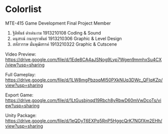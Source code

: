 # Colorlist
MTE-415 Game Development Final Project
Member
1. ฐิติพันธ์ ดำเด่นงาม    1913210108 Coding & Sound
2. ดนุสรณ์ กนกยุราพันธ์  1913210306 Graphic & Level Design
3. สหัสวรรษ มั่นพุฒิสรรค์ 1913210322 Graphic & Cutscene

Video Preview: https://drive.google.com/file/d/1Ede8CA4aJSNog9Lvp7Wgen9mmhxSu4CX/view?usp=sharing

Full Gameplay: https://drive.google.com/file/d/1LW8mgPbzoqMI50PXkNUq3DWc_QFIqKZp/view?usp=sharing

Export Game: https://drive.google.com/file/d/1LtGusbjnqd19Rbch8yRbwD60mVwDcoTs/view?usp=sharing

Unity Package: https://drive.google.com/file/d/1eQDyT6EXPq5RnP5HggcQrK7NGfXm2EHh/view?usp=sharing
